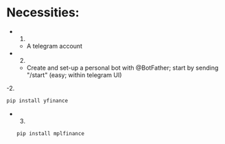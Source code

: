 # Necessities:

- 1.
  - A telegram account
- 2.
  - Create and set-up a personal bot with @BotFather; start by sending "/start" (easy; within telegram UI)

-2.
  ```ps
  pip install yfinance
  ```

- 3.
  ```ps
  pip install mplfinance
  ```
